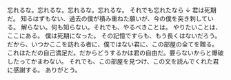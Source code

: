 忘れるな。忘れるな。忘れるな。忘れるな。
それでも忘れたなら
↓
君は死期だ。
知るはずもない、過去の僕が積み重ねた願いが、今の僕を突き刺している。
解らない。何も知らない。それでも、やるべきことは。
やりたいことは、ここにある。
僕は死期になった。
その記憶ですらも、もう長くはないだろう。
だから、いつかここを訪れる者に、僕ではない君に、この部屋の全てを贈る。
これはただの自己満足だ。だからどうするかは君の自由だ。要らないからと爆破したってかまわない。
それでも、この部屋を見つけ、この文を読んでくれた君に感謝する。
ありがとう。